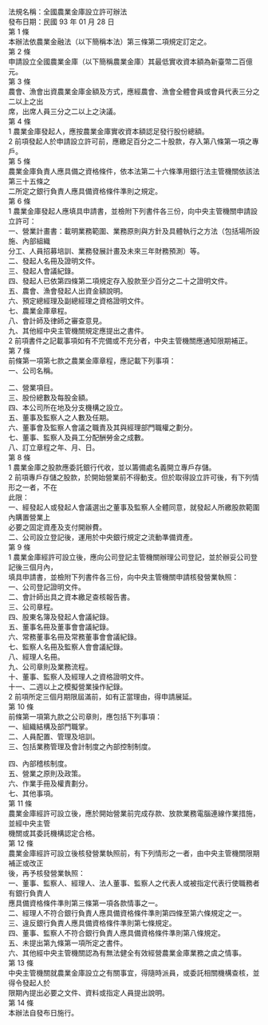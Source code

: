 法規名稱：全國農業金庫設立許可辦法  
發布日期：民國 93 年 01 月 28 日  
第 1 條  
本辦法依農業金融法（以下簡稱本法）第三條第二項規定訂定之。  
第 2 條  
申請設立全國農業金庫（以下簡稱農業金庫）其最低實收資本額為新臺幣二百億元。  
第 3 條  
農會、漁會出資農業金庫金額及方式，應經農會、漁會全體會員或會員代表三分之二以上之出  
席，出席人員三分之二以上之決議。  
第 4 條  
1 農業金庫發起人，應按農業金庫實收資本額認足發行股份總額。  
2 前項發起人於申請設立許可前，應繳足百分之二十股款，存入第八條第一項之專戶。  
第 5 條  
農業金庫負責人應具備之資格條件，依本法第二十六條準用銀行法主管機關依該法第三十五條之  
二所定之銀行負責人應具備資格條件準則之規定。  
第 6 條  
1 農業金庫發起人應填具申請書，並檢附下列書件各三份，向中央主管機關申請設立許可：  
一、營業計畫書：載明業務範圍、業務原則與方針及具體執行之方法（包括場所設施、內部組織  
分工、人員招募培訓、業務發展計畫及未來三年財務預測）等。  
二、發起人名冊及證明文件。  
三、發起人會議紀錄。  
四、發起人已依第四條第二項規定存入股款至少百分之二十之證明文件。  
五、農會、漁會發起人出資金額說明。  
六、預定總經理及副總經理之資格證明文件。  
七、農業金庫章程。  
八、會計師及律師之審查意見。  
九、其他經中央主管機關規定應提出之書件。  
2 前項書件之記載事項如有不完備或不充分者，中央主管機關應通知限期補正。  
第 7 條  
前條第一項第七款之農業金庫章程，應記載下列事項：  
一、公司名稱。  


二、營業項目。  
三、股份總數及每股金額。  
四、本公司所在地及分支機構之設立。  
五、董事及監察人之人數及任期。  
六、董事會及監察人會議之職責及其與經理部門職權之劃分。  
七、董事、監察人及員工分配酬勞金之成數。  
八、訂立章程之年、月、日。  
第 8 條  
1 農業金庫之股款應委託銀行代收，並以籌備處名義開立專戶存儲。  
2 前項專戶存儲之股款，於開始營業前不得動支。但於取得設立許可後，有下列情形之一者，不在  
此限：  
一、經發起人或發起人會議選出之董事及監察人全體同意，就發起人所繳股款範圍內購置營業上  
必要之固定資產及支付開辦費。  
二、公司設立登記後，運用於中央銀行規定之流動準備資產。  
第 9 條  
1 農業金庫經許可設立後，應向公司登記主管機關辦理公司登記，並於辦妥公司登記後三個月內，  
填具申請書，並檢附下列書件各三份，向中央主管機關申請核發營業執照：  
一、公司登記證明文件。  
二、會計師出具之資本繳足查核報告書。  
三、公司章程。  
四、股東名簿及發起人會議紀錄。  
五、董事名冊及董事會會議紀錄。  
六、常務董事名冊及常務董事會會議紀錄。  
七、監察人名冊及監察人會會議紀錄。  
八、經理人名冊。  
九、公司章則及業務流程。  
十、董事、監察人及經理人之資格證明文件。  
十一、二週以上之模擬營業操作紀錄。  
2 前項所定三個月期限屆滿前，如有正當理由，得申請展延。  
第 10 條  
前條第一項第九款之公司章則，應包括下列事項：  
一、組織結構及部門職掌。  
二、人員配置、管理及培訓。  
三、包括業務管理及會計制度之內部控制制度。  


四、內部稽核制度。  
五、營業之原則及政策。  
六、作業手冊及權責劃分。  
七、其他事項。  
第 11 條  
農業金庫經許可設立後，應於開始營業前完成存款、放款業務電腦連線作業措施，並經中央主管  
機關或其委託機構認定合格。  
第 12 條  
農業金庫經許可設立後核發營業執照前，有下列情形之一者，由中央主管機關限期補正或改正  
後，再予核發營業執照：  
一、董事、監察人、經理人、法人董事、監察人之代表人或被指定代表行使職務者有銀行負責人  
應具備資格條件準則第三條第一項各款情事之一。  
二、經理人不符合銀行負責人應具備資格條件準則第四條至第六條規定之一。  
三、違反銀行負責人應具備資格條件準則第七條規定。  
四、董事、監察人不符合銀行負責人應具備資格條件準則第八條規定。  
五、未提出第九條第一項所定之書件。  
六、其他經中央主管機關認為有無法健全有效經營農業金庫業務之虞之情事。  
第 13 條  
中央主管機關就農業金庫設立之有關事宜，得隨時派員，或委託相關機構查核，並得令發起人於  
限期內提出必要之文件、資料或指定人員提出說明。  
第 14 條  
本辦法自發布日施行。  



